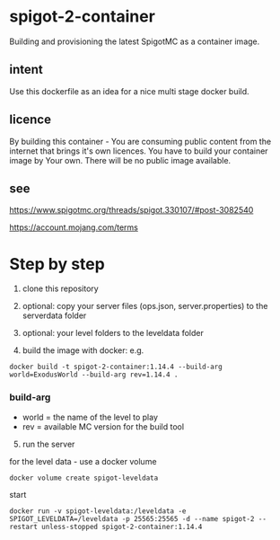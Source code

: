 # spigot-2-container

Building and provisioning the latest SpigotMC as a container image.

## intent

Use this dockerfile as an idea for a nice multi stage docker build.

## licence

By building this container - You are consuming public content from the internet that brings it's own licences.
You have to build your container image by Your own. There will be no public image available.

## see

https://www.spigotmc.org/threads/spigot.330107/#post-3082540

https://account.mojang.com/terms

# Step by step

1. clone this repository

2. optional: copy your server files (ops.json, server.properties) to the serverdata folder

3. optional: your level folders to the leveldata folder

4. build the image with docker: e.g.

```
docker build -t spigot-2-container:1.14.4 --build-arg world=ExodusWorld --build-arg rev=1.14.4 . 
```
### build-arg
* world = the name of the level to play
* rev = available MC version for the build tool

5. run the server

for the level data - use a docker volume

```
docker volume create spigot-leveldata
```

start

```
docker run -v spigot-leveldata:/leveldata -e SPIGOT_LEVELDATA=/leveldata -p 25565:25565 -d --name spigot-2 --restart unless-stopped spigot-2-container:1.14.4 
```


